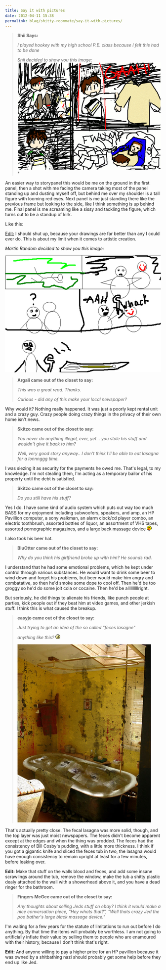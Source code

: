 ```yaml
---
title: Say it with pictures
date: 2012-04-11 15:38
permalink: blag/shitty-roommate/say-it-with-pictures/
---
```


>**Shii Says:**
>
>*I played hookey with my high school P.E. class because I felt this had to be done*
>
>*Shii decided to show you this image:*<br>![Gaaaaah](/assets/images/shitty/gaaah.gif)*

An easier way to storypanel this would be me on the ground in the first panel, then a shot with me facing the camera taking most of the panel standing up and dusting myself off, but behind me over my shoulder is a tall figure with looming red eyes. Next panel is me just standing there like the previous frame but looking to the side, like I think something is up behind me. Final panel is me screaming like a sissy and tackling the figure, which turns out to be a standup of kirk.

Like this:

<u>Edit:</u> I should shut up, because your drawings are far better than any I could ever do. This is about my limit when it comes to artistic creation.

*Martin Random decided to show you this image:*

![Standup of Captain Kirk](/assets/images/shitty/StandupOfCaptainKirk.gif)

>**Argali came out of the closet to say:**
>
>*This was a great read. Thanks.*
>
>*Curious - did any of this make your local newspaper?*

Why would it? Nothing really happened. It was just a poorly kept rental unit and a crazy guy. Crazy people doing crazy things in the privacy of their own home isn't news.

>**Skitzo came out of the closet to say:**
>
>*You never do anything illegal, ever, yet .. you stole his stuff and wouldn't give it back to him?*
>
>*Well, very good story anyway.. I don't think I'll be able to eat lasagna for a lonnnggg time.*

I was siezing it as security for the payments he owed me. That's legal, to my knowledge. I'm not stealing them, I'm acting as a temporary bailor of his property until the debt is satisfied.

>**Skitzo came out of the closet to say:**
>
>*Do you still have his stuff?*

Yes I do. I have some kind of audio system which puts out way too much BASS for my enjoyment including subwoofers, speakers, and amp, an HP Pavillion computer, a sony walkman, an alarm clock/cd player combo, an electric toothbrush, assorted bottles of liquor, an assortment of VHS tapes, assorted pornographic magazines, and a large back massage device ![Kissy Face](/assets/images/shitty/KissyFace.gif)

I also took his beer hat.

>**BluOtter came out of the closet to say:**
>
>*Why do you think his girlfriend broke up with him?  He sounds rad.*

I understand that he had some emotional problems, which he kept under control through various substances. He would want to drink some beer to wind down and forget his problems, but beer would make him angry and combatative, so then he'd smoke some dope to cool off. Then he'd be too groggy so he'd do some jolt cola or cocaine. Then he'd be allllllllllright.

But seriously, he did things to alienate his friends, like punch people at parties, kick people out if they beat him at video games, and other jerkish stuff. I think this is what caused the breakup.

>**easyjo came out of the closet to say:**
>
>*Just trying to get an idea of the so called "feces lasagne"*
>
>*anything like this? ![frown](/assets/images/shitty/frown.gif)*
>
>*![Fecal Lasagne](/assets/images/shitty/lasagne.jpg)*

That's actually pretty close. The fecal lasagna was more solid, though, and the top layer was just moist newspapers. The feces didn't become apparent except at the edges and when the thing was prodded. The feces had the consistency of Bill Cosby's pudding, with a little more thickness. I think if you got a gigantic knife and sliced the feces tub in two, the lasagna would have enough consistency to remain upright at least for a few minutes, before leaking over.

__Edit:__ Make that stuff on the walls blood and feces, and add some insane scrawlings around the tub, remove the window, make the tub a shitty plastic dealy attached to the wall with a showerhead above it, and you have a dead ringer for the bathroom.

>**Fingers McGee came out of the closet to say:**
>
>*Any thoughts about selling Jeds stuff on ebay? I think it would make a nice conversation piece, "Hey whats that?", "Well thats crazy Jed the poo bather's large black massage device."*

I'm waiting for a few years for the statute of limitations to run out before I do anything. By that time the items will probably be worthless. I am not going to artificially inflate their value by selling them to people who are enamoured with their history, because I don't think that's right.

__Edit:__ And anyone willing to pay a higher price for an HP pavillion because it was owned by a shitbathing nazi should probably get some help before they end up like Jed.